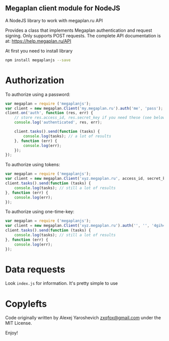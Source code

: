 Megaplan client module for NodeJS
---------------------------------

A NodeJS library to work with megaplan.ru API

Provides a class that implements Megaplan authentication and request signing.
Only supports POST requests. The complete API documentation is at:
https://help.megaplan.ru/API

At first you need to install library

```sh
npm install megaplanjs --save
```

Authorization
=============

To authorize using a password:

```js
var megaplan = require ('megaplanjs');
var client = new megaplan.Client('my.megaplan.ru').auth('me', 'pass');
client.on('auth', function (res, err) {
    // store res.access_id, res.secret_key if you need these (see below)
    console.log('authenticated', res, err);

    client.tasks().send(function (tasks) {
        console.log(tasks); // a lot of results
    }, function (err) {
        console.log(err);
    });
});
```

To authorize using tokens:

```js
var megaplan = require ('megaplanjs');
var client = new megaplan.Client('xyz.megaplan.ru', access_id, secret_key);
client.tasks().send(function (tasks) {
    console.log(tasks); // still a lot of results
}, function (err) {
    console.log(err);
});
```

To authorize using one-time-key:

```js
var megaplan = require ('megaplanjs');
var client = new megaplan.Client('xyz.megaplan.ru').auth('', '', '4gih4y4gih4yH77QebicH77Qebic');
client.tasks().send(function (tasks) {
    console.log(tasks); // still a lot of results
}, function (err) {
    console.log(err);
});
```

Data requests
=============

Look `index.js` for information. It's pretty simple to use


Copylefts
=========

Code originally written by Alexej Yaroshevich <zxqfox@gmail.com> under the MIT License.

Enjoy!
